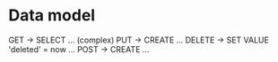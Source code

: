 # Data model

GET -> SELECT ... (complex)
PUT -> CREATE ...
DELETE -> SET VALUE 'deleted' = now ...
POST -> CREATE ...
